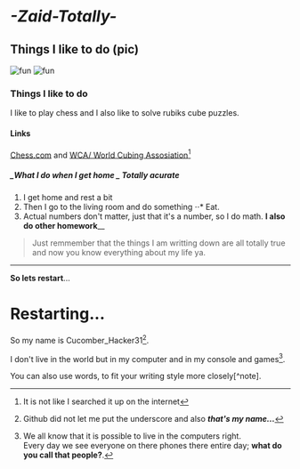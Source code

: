 # _-Zaid-Totally-_
## Things I like to do (pic)
![fun](https://image.shutterstock.com/image-vector/chess-board-game-tournament-logic-260nw-1962790828.jpg)
![fun](https://www.pngall.com/wp-content/uploads/2016/04/Rubiks-Cube-PNG-File.png)

### Things I like to do 
I like to play chess and I also like to solve rubiks cube puzzles.

#### Links
[Chess.com](https://www.chess.com/home) and [WCA/ World Cubing Assosiation](https://www.worldcubeassociation.org/)[^4]

##### _What I do when I get home _ Totally acurate 
1. I get home and rest a bit
2. Then I go to the living room and do something 
⋅⋅* Eat. 
1. Actual numbers don't matter, just that it's a number, so I do math.
**I also do other homework**__

> Just remmember that the things I am writting down are all totally true and now you know everything about my life ya. 

---

**So lets restart**...
# Restarting...
So my name is Cucomber_Hacker31[^1].

I don't live in the world but in my computer and in my console and games[^2].  

You can also use words, to fit your writing style more closely[^note].

[^1]: Github did not let me put the underscore and also **_that's my name..._**
[^2]: We all know that it is possible to live in the computers right.  
  Every day we see everyone on there phones there entire day; **what do you call that people?**.    
[^4]: It is not like I searched it up on the internet

